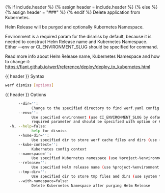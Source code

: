 {% if include.header %}
{% assign header = include.header %}
{% else %}
{% assign header = "###" %}
{% endif %}
Delete application from Kubernetes.

Helm Release will be purged and optionally Kubernetes Namespace.

Environment is a required param for the dismiss by default, because it is needed to construct Helm 
Release name and Kubernetes Namespace. Either --env or CI_ENVIRONMENT_SLUG should be specified for 
command.

Read more info about Helm Release name, Kubernetes Namespace and how to change it: 
https://flant.github.io/werf/reference/deploy/deploy_to_kubernetes.html

{{ header }} Syntax

```bash
werf dismiss [options]
```

{{ header }} Options

```bash
      --dir='':
            Change to the specified directory to find werf.yaml config
      --env='':
            Use specified environment (use CI_ENVIRONMENT_SLUG by default). Environment is a 
            required parameter and should be specified with option or CI_ENVIRONMENT_SLUG variable.
  -h, --help=false:
            help for dismiss
      --home-dir='':
            Use specified dir to store werf cache files and dirs (use ~/.werf by default)
      --kube-context='':
            Kubernetes config context
      --namespace='':
            Use specified Kubernetes namespace (use %project-%environment template by default)
      --release='':
            Use specified Helm release name (use %project-%environment template by default)
      --tmp-dir='':
            Use specified dir to store tmp files and dirs (use system tmp dir by default)
      --with-namespace=false:
            Delete Kubernetes Namespace after purging Helm Release
```

